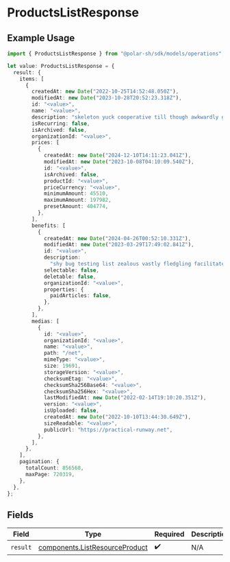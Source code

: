 # ProductsListResponse

## Example Usage

```typescript
import { ProductsListResponse } from "@polar-sh/sdk/models/operations";

let value: ProductsListResponse = {
  result: {
    items: [
      {
        createdAt: new Date("2022-10-25T14:52:48.050Z"),
        modifiedAt: new Date("2023-10-28T20:52:23.318Z"),
        id: "<value>",
        name: "<value>",
        description: "skeleton yuck cooperative till though awkwardly gadzooks",
        isRecurring: false,
        isArchived: false,
        organizationId: "<value>",
        prices: [
          {
            createdAt: new Date("2024-12-10T14:11:23.041Z"),
            modifiedAt: new Date("2023-10-08T04:10:09.540Z"),
            id: "<value>",
            isArchived: false,
            productId: "<value>",
            priceCurrency: "<value>",
            minimumAmount: 45510,
            maximumAmount: 197982,
            presetAmount: 404774,
          },
        ],
        benefits: [
          {
            createdAt: new Date("2024-04-26T00:52:10.331Z"),
            modifiedAt: new Date("2023-03-29T17:49:02.841Z"),
            id: "<value>",
            description:
              "shy bug testing list zealous vastly fledgling facilitate",
            selectable: false,
            deletable: false,
            organizationId: "<value>",
            properties: {
              paidArticles: false,
            },
          },
        ],
        medias: [
          {
            id: "<value>",
            organizationId: "<value>",
            name: "<value>",
            path: "/net",
            mimeType: "<value>",
            size: 19691,
            storageVersion: "<value>",
            checksumEtag: "<value>",
            checksumSha256Base64: "<value>",
            checksumSha256Hex: "<value>",
            lastModifiedAt: new Date("2022-02-14T19:10:20.351Z"),
            version: "<value>",
            isUploaded: false,
            createdAt: new Date("2022-10-10T13:44:30.649Z"),
            sizeReadable: "<value>",
            publicUrl: "https://practical-runway.net",
          },
        ],
      },
    ],
    pagination: {
      totalCount: 856568,
      maxPage: 720319,
    },
  },
};
```

## Fields

| Field                                                                            | Type                                                                             | Required                                                                         | Description                                                                      |
| -------------------------------------------------------------------------------- | -------------------------------------------------------------------------------- | -------------------------------------------------------------------------------- | -------------------------------------------------------------------------------- |
| `result`                                                                         | [components.ListResourceProduct](../../models/components/listresourceproduct.md) | :heavy_check_mark:                                                               | N/A                                                                              |